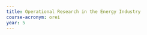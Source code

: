 ```yaml
---
title: Operational Research in the Energy Industry
course-acronym: orei
year: 5
---
```


<!-- Remove this comment and add a summary! -->

<!-- **Main topics**: -->